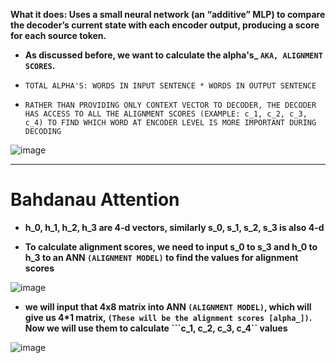 **What it does: Uses a small neural network (an “additive” MLP) to compare the decoder’s current state with each encoder output, producing a score for each source token.**

* **As discussed before, we want to calculate the alpha's_ ``AKA, ALIGNMENT SCORES``.**

* ``TOTAL ALPHA'S: WORDS IN INPUT SENTENCE * WORDS IN OUTPUT SENTENCE``

* ``RATHER THAN PROVIDING ONLY CONTEXT VECTOR TO DECODER, THE DECODER HAS ACCESS TO ALL THE ALIGNMENT SCORES (EXAMPLE: c_1, c_2, c_3, c_4) TO FIND WHICH WORD AT ENCODER LEVEL IS MORE IMPORTANT DURING DECODING``

![image](https://github.com/user-attachments/assets/5472ade3-fdba-4046-9a55-80519430e958)

----------

 
# **Bahdanau Attention**

* **h_0, h_1, h_2, h_3 are 4-d vectors, similarly s_0, s_1, s_2, s_3 is also 4-d**
 
* **To calculate alignment scores, we need to input s_0 to s_3 and h_0 to h_3 to an ANN ``(ALIGNMENT MODEL)`` to find the values for alignment scores**

![image](https://github.com/user-attachments/assets/e4a70c95-43ac-475c-9299-bf27f490a28b)

* **we will input that 4x8 matrix into ANN ``(ALIGNMENT MODEL)``, which will give us 4*1 matrix, ``(These will be the alignment scores [alpha_])``. Now we will use them to calculate ```c_1, c_2, c_3, c_4`` values**

![image](https://github.com/user-attachments/assets/3e1a520b-4b48-4a4b-b6c2-85796b9b26ed)

 
